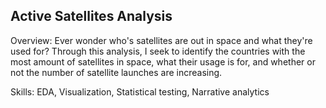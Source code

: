 ## Active Satellites Analysis
Overview: Ever wonder who's satellites are out in space and what they're used for? Through this analysis, I seek to identify the countries with the most amount of satellites in space, what their usage is for, and whether or not the number of satellite launches are increasing.

Skills: EDA, Visualization, Statistical testing, Narrative analytics

